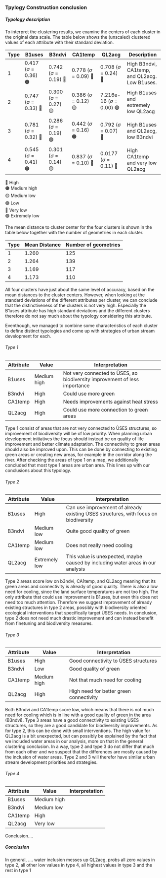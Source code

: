 ### Tpylogy Construction conclusion

##### Typology description

<!-- 🔴 🟠 🟡 🟢 🔵 🟣 -->

To interpret the clustering results, we examine the centers of each cluster in the original data scale. The table below shows the (unscaled) clustered values of each attribute with their standard deviation.

| Type | B1uses | B3ndvi | CA1temp | QL2acg | Description |
|------------|------------|------------|------------|------------|------------|
| 1 | 0.417 ($\sigma$ = 0.36) 🟠 | 0.742 ($\sigma$ = 0.19) 🔴 | 0.778 ($\sigma$ = 0.09) 🔴 | 0.708 ($\sigma$ = 0.24) 🔴 | High B3ndvi, CA1temp, and QL2acg. Low B1uses. |
| 2 | 0.747 ($\sigma$ = 0.33) 🔴 | 0.300 ($\sigma$ = 0.27) 🟡 | 0.386 ($\sigma$ = 0.12) 🟡 | 7.216e-16 ($\sigma$ = 0.00) 🟣 | High B1uses and extremely low QL2acg |
| 3 | 0.781 ($\sigma$ = 0.32) 🔴 | 0.286 ($\sigma$ = 0.19) 🟢 | 0.442 ($\sigma$ = 0.16) 🟠 | 0.792 ($\sigma$ = 0.07) 🔴 | High B1uses and QL2acg, low B3ndvi |
| 4 | 0.545 ($\sigma$ = 0.41) 🟠 | 0.301 ($\sigma$ = 0.14) 🟡 | 0.837 ($\sigma$ = 0.10) 🔴 | 0.0177 ($\sigma$ = 0.11) 🔵 | High CA1temp and very low QL2acg |

🔴 High\
🟠 Medium high\
🟡 Medium low\
🟢 Low\
🔵 Very low\
🟣 Extremely low

The mean distance to cluster center for the four clusters is shown in the table below together with the number of geometries in each cluster. 

| Type | Mean Distance | Number of geometries | 
|------|---------------|----------------------|
| 1    | 1.260         | 125                  |
| 2    | 1.264         | 139                  |
| 3    | 1.169         | 117                  |
| 4    | 1.173         | 110                  |

All four clusters have just about the same level of accuracy, based on the mean distances to the cluster centers. However, when looking at the standard deviations of the different attributes per cluster, we can conclude that the distinctiveness of the clusters is not very high. Especially the B1uses attribute has high standard deviations and the different clusters therefore do not say much about the typology considering this attribute. 

Eventhough, we managed to combine some characteristics of each cluster to define distinct typologies and come up with strategies of urban stream development for each. 

###### Type 1 
| Attribute | Value       | Interpretation | 
|-----------|-------------|----------------|
| B1uses    | Medium high | Not very connected to ÙSES, so biodiversity improvement of less importance |
| B3ndvi    | High        | Could use more green |
| CA1temp   | High        | Needs improvements against heat stress |
| QL2acg    | High        | Could use more connection to green areas |

Type 1 consist of areas that are not very connected to ÙSES structures, so improvement of biodiversity will be of low priority. When planning urban development initiatives the focus should instead be on quality of life improvement and better climate adaptation. The connectivity to green areas should also be improved upon. This can be done by connecting to existing green areas or creating new areas, for example in the corridor along the river. After checking the areas of type 1 on a map, we additionally concluded that most type 1 areas are urban area. This lines up with our conclusions about this typology. 


###### Type 2
| Attribute | Value         | Interpretation | 
|-----------|---------------|----------------|
| B1uses    | High          | Can use improvement of already existing ÙSES structures, with focus on biodiversity |
| B3ndvi    | Medium low    | Quite good quality of green |
| CA1temp   | Medium low    | Does not really need cooling |
| QL2acg    | Extremely low | This value is unexpected, maybe caused by including water areas in our analysis |

Type 2 areas score low on b3ndvi, CA1temp, and QL2acg meaning that its green areas and connectivity is already of good quality. There is also a low need for cooling, since the land surface temperatures are not too high. The only attribute that could use improvement is B1uses, but even this does not need too much attention. Therefore we suggest improvement of already existing structures in type 2 areas, possibly with biodiversity oriented ecological interventions that specifically target ÙSES needs. In conclusion, type 2 does not need much drastic improvement and can instead benefit from finetuning and biodiversity measures. 


###### Type 3
| Attribute | Value        | Interpretation | 
|-----------|--------------|----------------|
| B1uses    | High         | Good connectivity to ÙSES structures |
| B3ndvi    | Low          | Good quality of green |
| CA1temp   | Medium high  | Not that much need for cooling |
| QL2acg    | High         | High need for better green connectivity |

Both B3ndvi and CA1temp score low, which means that there is not much need for cooling which is in line with a good quality of green in the area (B3ndvi). Type 3 areas have a good connectivity to existing ÙSES structures, so they are a good candidate for biodiversity improvements. As for type 2, this can be done with small interventions. The high value for QL2acg is a bit unexpected, but can possibly be explained by the fact that we included water areas in our analysis, more on that in the general clustering conclusion. In a way, type 2 and type 3 do not differ that much from each other and we suspect that the differences are mostly caused by the inclusion of water areas. Type 2 and 3 will therefor have similar urban stream development priorities and strategies. 


###### Type 4
| Attribute | Value       | Interpretation | 
|-----------|-------------|----------------|
| B1uses    | Medium high | |
| B3ndvi    | Medium low  | |
| CA1temp   | High        | |
| QL2acg    | Very low    | |

Conclusion....


##### Conclusion 

In general, .... 
water inclusion messes up QL2acg, probs all zero values in type 2, all other low values in type 4, all highest values in type 3 and the rest in type 1
